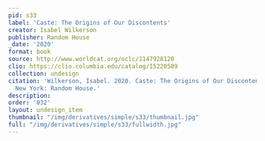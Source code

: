 ```yaml
---
pid: s33
label: 'Caste: The Origins of Our Discontents'
creator: Isabel Wilkerson
publisher: Random House
_date: '2020'
format: book
source: http://www.worldcat.org/oclc/1147928120
clio: https://clio.columbia.edu/catalog/15220589
collection: undesign
citation: 'Wilkerson, Isabel. 2020. Caste: The Origins of Our Discontents. First edition.
  New York: Random House.'
description:
order: '032'
layout: undesign_item
thumbnail: "/img/derivatives/simple/s33/thumbnail.jpg"
full: "/img/derivatives/simple/s33/fullwidth.jpg"
---
```

